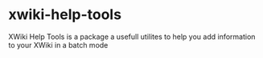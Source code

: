 # xwiki-help-tools

XWiki Help Tools is a package a usefull utilites to help you add information to your XWiki in a batch mode


